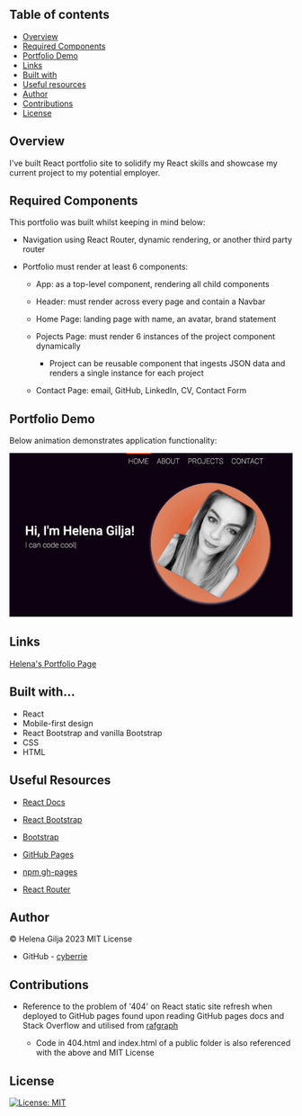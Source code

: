 ## Table of contents

- [Overview](#overview)
- [Required Components](#required-components)
- [Portfolio Demo](#portfolio-demo)
- [Links](#links)
- [Built with](#built-with)
- [Useful resources](#useful-resources)
- [Author](#author)
- [Contributions](#contributions)
- [License](#license)

## Overview

I've built React portfolio site to solidify my React skills and showcase my current project to my potential employer.

## Required Components

This portfolio was built whilst keeping in mind below:

- Navigation using React Router, dynamic rendering, or another third party router

- Portfolio must render at least 6 components:

  - App: as a top-level component, rendering all child components

  - Header: must render across every page and contain a Navbar

  - Home Page: landing page with name, an avatar, brand statement

  - Pojects Page: must render 6 instances of the project component dynamically

    - Project can be reusable component that ingests JSON data and renders a single instance for each project

  - Contact Page: email, GitHub, LinkedIn, CV, Contact Form

## Portfolio Demo

Below animation demonstrates application functionality:

![portfolio demo](./public/assets/re-portfolio.gif)

## Links

[Helena's Portfolio Page](https://cyberrie.github.io/react-portfolio-hg/)

## Built with...

- React
- Mobile-first design
- React Bootstrap and vanilla Bootstrap
- CSS
- HTML

## Useful Resources

- [React Docs](https://beta.reactjs.org/)

- [React Bootstrap](https://react-bootstrap.github.io/)

- [Bootstrap](https://getbootstrap.com/)

- [GitHub Pages](https://docs.github.com/en/pages/getting-started-with-github-pages/creating-a-github-pages-site)

- [npm gh-pages](https://github.com/tschaub/gh-pages)

- [React Router](https://reactrouter.com/en/main)

## Author

©️ Helena Gilja 2023 MIT License

- GitHub - [cyberrie](https://github.com/cyberrie)

## Contributions

- Reference to the problem of '404' on React static site refresh when deployed to GitHub pages found upon reading GitHub pages docs and Stack Overflow and utilised from [rafgraph](https://github.com/rafgraph/spa-github-pages)

  - Code in 404.html and index.html of a public folder is also referenced with the above and MIT License

## License

[![License: MIT](https://img.shields.io/badge/License-MIT-yellow.svg)](https://opensource.org/licenses/MIT)
